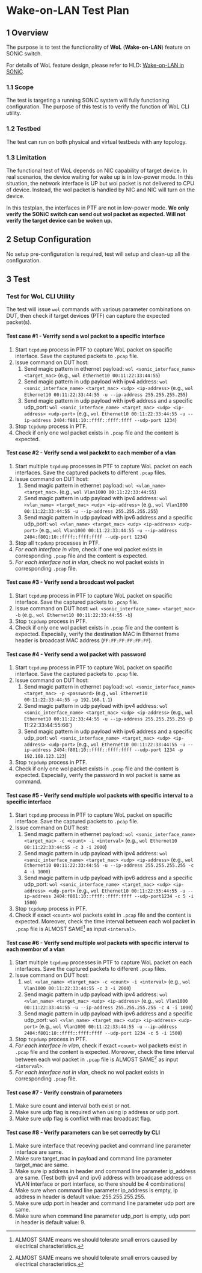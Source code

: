 # Wake-on-LAN Test Plan

## 1 Overview

The purpose is to test the functionality of **WoL** (**Wake-on-LAN**) feature on SONiC switch.

For details of WoL feature design, please refer to HLD: [Wake-on-LAN in SONiC](https://github.com/sonic-net/SONiC/blob/master/doc/wol/Wake-on-LAN-HLD.md).

### 1.1 Scope

The test is targeting a running SONiC system will fully functioning configuration. The purpose of this test is to verify the function of WoL CLI utility.

### 1.2 Testbed

The test can run on both physical and virtual testbeds with any topology.

### 1.3 Limitation

The functional test of WoL depends on NIC capability of target device. In real scenarios, the device waiting for wake up is in low-power mode. In this situation, the network interface is UP but wol packet is not delivered to CPU of device. Instead, the wol packet is handled by NIC and NIC will turn on the device.

In this testplan, the interfaces in PTF are not in low-power mode. **We only verify the SONiC switch can send out wol packet as expected. Will not verify the target device can be woken up.**

## 2 Setup Configuration

No setup pre-configuration is required, test will setup and clean-up all the configuration.

## 3 Test

### Test for WoL CLI Utility

The test will issue `wol` commands with various parameter combinations on DUT, then check if target devices (PTF) can capture the expected packet(s).

#### Test case #1 - Verrify send a wol packet to a specific interface
1. Start `tcpdump` process in PTF to capture WoL packet on spacific interface. Save the captured packets to `.pcap` file.
1. Issue command on DUT host:
   1. Send magic pattern in ethernet payload: `wol <sonic_interface_name> <target_mac>` (e.g., `wol Ethernet10 00:11:22:33:44:55`)
   1. Send magic pattern in udp payload with ipv4 address:  `wol <sonic_interface_name> <target_mac> <udp> <ip-address>` (e.g., `wol Ethernet10 00:11:22:33:44:55 -u --ip-address 255.255.255.255`)
   1. Send magic pattern in udp payload with ipv6 address and a specific udp_port:  `wol <sonic_interface_name> <target_mac> <udp> <ip-address> <udp-port>`  (e.g., `wol Ethernet10 00:11:22:33:44:55 -u --ip-address 2404:f801:10::ffff::ffff:ffff --udp-port 1234`)
1. Stop `tcpdump` process in PTF.
1. Check if only one wol packet exists in `.pcap` file and the content is expected.

#### Test case #2 - Verify send a wol packekt to each member of a vlan
1. Start multiple `tcpdump` processes in PTF to capture WoL packet on each interfaces. Save the captured packets to different `.pcap` files.
1. Issue command on DUT host:
   1. Send magic pattern in ethernet payload: `wol <vlan_name> <target_mac>`. (e.g., `wol Vlan1000 00:11:22:33:44:55`)
   1. Send magic pattern in udp payload with ipv4 address:  `wol <vlan_name> <target_mac> <udp> <ip-address>` (e.g., `wol Vlan1000 00:11:22:33:44:55 -u --ip-address 255.255.255.255`)
   1. Send magic pattern in udp payload with ipv6 address and a specific udp_port:  `wol <vlan_name> <target_mac> <udp> <ip-address> <udp-port>`  (e.g., `wol Vlan1000 00:11:22:33:44:55 -u --ip-address 2404:f801:10::ffff::ffff:ffff --udp-port 1234`)
1. Stop all `tcpdump` processes in PTF.
1. *For each interface in vlan*, check if one wol packet exists in corresponding `.pcap` file and the content is expected.
1. *For each interface not in vlan*, check no wol packet exists in corresponding `.pcap` file.

#### Test case #3 - Verify send a broadcast wol packet
1. Start `tcpdump` process in PTF to capture WoL packet on spacific interface. Save the captured packets to `.pcap` file.
1. Issue command on DUT host: `wol <sonic_interface_name> <target_mac> -b` (e.g., `wol Ethernet10 00:11:22:33:44:55 -b`)
1. Stop `tcpdump` process in PTF.
1. Check if only one wol packet exists in `.pcap` file and the content is expected. Especially, verify the destination MAC in Ethernet frame header is broadcast MAC address (`FF:FF:FF:FF:FF:FF`).

#### Test case #4 - Verify send a wol packet with password
1. Start `tcpdump` process in PTF to capture WoL packet on spacific interface. Save the captured packets to `.pcap` file.
1. Issue command on DUT host:
   1. Send magic pattern in ethernet payload: `wol <sonic_interface_name> <target_mac> -p <password>` (e.g., `wol Ethernet10 00:11:22:33:44:55 -p 192.168.1.1`)
   1. Send magic pattern in udp payload with ipv4 address:  `wol <sonic_interface_name> <target_mac> <udp> <ip-address>` (e.g., `wol Ethernet10 00:11:22:33:44:55 -u --ip-address 255.255.255.255` -p 11:22:33:44:55:66`)
   1. Send magic pattern in udp payload with ipv6 address and a specific udp_port:  `wol <sonic_interface_name> <target_mac> <udp> <ip-address> <udp-port>`  (e.g., `wol Ethernet10 00:11:22:33:44:55 -u --ip-address 2404:f801:10::ffff::ffff:ffff --udp-port 1234 -p 192.168.123.123`)
1. Stop `tcpdump` process in PTF.
1. Check if only one wol packet exists in `.pcap` file and the content is expected. Especially, verify the password in wol packet is same as command.

#### Test case #5 - Verify send multiple wol packets with specific interval to a specific interface
1. Start `tcpdump` process in PTF to capture WoL packet on spacific interface. Save the captured packets to `.pcap` file.
1. Issue command on DUT host:
   1. Send magic pattern in ethernet payload: `wol <sonic_interface_name> <target_mac> -c <count> -i <interval>` (e.g., `wol Ethernet10 00:11:22:33:44:55 -c 3 -i 2000`)
   1. Send magic pattern in udp payload with ipv4 address:  `wol <sonic_interface_name> <target_mac> <udp> <ip-address>` (e.g., `wol Ethernet10 00:11:22:33:44:55 -u --ip-address 255.255.255.255 -c 4 -i 1000`)
   1. Send magic pattern in udp payload with ipv6 address and a specific udp_port:  `wol <sonic_interface_name> <target_mac> <udp> <ip-address> <udp-port>`  (e.g., `wol Ethernet10 00:11:22:33:44:55 -u --ip-address 2404:f801:10::ffff::ffff:ffff --udp-port1234 -c 5 -i 1500`)
1. Stop `tcpdump` process in PTF.
1. Check if exact `<count>` wol packets exist in `.pcap` file and the content is expected. Moreover, check the time interval between each wol packet in `.pcap` file is ALMOST SAME[^1] as input `<interval>`.

#### Test case #6 - Verify send multiple wol packets with specific interval to each membor of a vlan
1. Start multiple `tcpdump` processes in PTF to capture WoL packet on each interfaces. Save the captured packets to different `.pcap` files.
1. Issue command on DUT host:
   1. `wol <vlan_name> <target_mac> -c <count> -i <interval>` (e.g., `wol Vlan1000 00:11:22:33:44:55 -c 3 -i 2000`)
   1. Send magic pattern in udp payload with ipv4 address:  `wol <vlan_name> <target_mac> <udp> <ip-address>` (e.g., `wol Vlan1000 00:11:22:33:44:55 -u --ip-address 255.255.255.255 -c 4 -i 1000`)
   1. Send magic pattern in udp payload with ipv6 address and a specific udp_port:  `wol <vlan_name> <target_mac> <udp> <ip-address> <udp-port>`  (e.g., `wol Vlan1000 00:11:22:33:44:55 -u --ip-address 2404:f801:10::ffff::ffff:ffff --udp-port 1234 -c 5 -i 1500`)
1. Stop `tcpdump` process in PTF.
1. *For each interface in vlan*, check if exact `<count>` wol packets exist in `.pcap` file and the content is expected. Moreover, check the time interval between each wol packet in `.pcap` file is ALMOST SAME[^1] as input `<interval>`.
1. *For each interface not in vlan*, check no wol packet exists in corresponding `.pcap` file.

#### Test case #7 - Verify constrain of parameters
1. Make sure count and interval both exist or not.
1. Make sure udp flag is required when using ip address or udp port.
1. Make sure udp flag is conflict with mac broadcast flag.

#### Test case #8 - Verify parameters can be set correctly by CLI
1. Make sure interface that receving packet and command line parameter interface are same.
1. Make sure target_mac in payload and command line parameter target_mac are same.
1. Make sure ip address in header and command line parameter ip_address are same. (Test both ipv4 and ipv6 address with broadcase address on VLAN interface or port interface, so there should be 4 combinations)
1. Make sure when command line parameter ip_address is empty, ip address in header is default value: 255.255.255.255.
1. Make sure udp port in header and command line parameter udp port are same.
1. Make sure when command line parameter udp_port is empty, udp port in header is default value: 9.

[^1]: ALMOST SAME means we should tolerate small errors caused by electrical characteristics.

